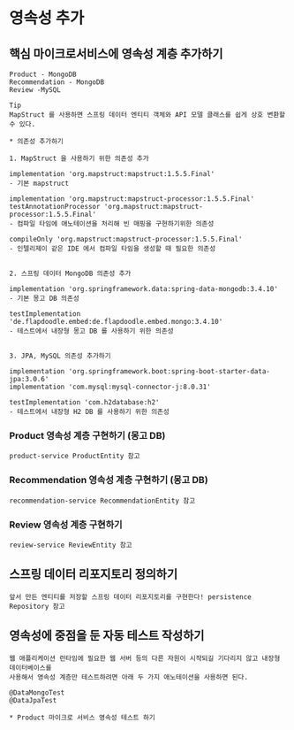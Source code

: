 # 영속성 추가

## 핵심 마이크로서비스에 영속성 계층 추가하기
```
Product - MongoDB
Recommendation - MongoDB
Review -MySQL

Tip
MapStruct 를 사용하면 스프링 데이터 엔티티 객체와 API 모델 클래스를 쉽게 상호 변환할 수 있다. 
```
```
* 의존성 추가하기

1. MapStruct 을 사용하기 위한 의존성 추가

implementation 'org.mapstruct:mapstruct:1.5.5.Final' 
- 기본 mapstruct

implementation 'org.mapstruct:mapstruct-processor:1.5.5.Final' 
testAnnotationProcessor 'org.mapstruct:mapstruct-processor:1.5.5.Final'
- 컴파일 타임에 애노테이션을 처리해 빈 매핑을 구현하기위한 의존성

compileOnly 'org.mapstruct:mapstruct-processor:1.5.5.Final'
- 인텔리제이 같은 IDE 에서 컴파일 타임을 생성할 때 필요한 의존성 


2. 스프링 데이터 MongoDB 의존성 추가

implementation 'org.springframework.data:spring-data-mongodb:3.4.10'
- 기본 몽고 DB 의존성

testImplementation 'de.flapdoodle.embed:de.flapdoodle.embed.mongo:3.4.10'
- 테스트에서 내장형 몽고 DB 를 사용하기 위한 의존성 


3. JPA, MySQL 의존성 추가하기

implementation 'org.springframework.boot:spring-boot-starter-data-jpa:3.0.6'
implementation 'com.mysql:mysql-connector-j:8.0.31'

testImplementation 'com.h2database:h2'
- 테스트에서 내장형 H2 DB 를 사용하기 위한 의존성 
```
### Product 영속성 계층 구현하기 (몽고 DB)
```
product-service ProductEntity 참고
```
### Recommendation 영속성 계층 구현하기 (몽고 DB)
```
recommendation-service RecommendationEntity 참고 
```
### Review 영속성 계층 구현하기 
```
review-service ReviewEntity 참고 
```
## 스프링 데이터 리포지토리 정의하기 
```
앞서 만든 엔티티를 저장할 스프링 데이터 리포지토리를 구현한다! persistence Repository 참고 
```
## 영속성에 중점을 둔 자동 테스트 작성하기
```
웹 애플리케이션 런타임에 필요한 웹 서버 등의 다른 자원이 시작되길 기다리지 않고 내장형 데이터베이스를 
사용해서 영속성 계층만 테스트하려면 아래 두 가지 애노테이션을 사용하면 된다.

@DataMongoTest
@DataJpaTest   
```
```
* Product 마이크로 서비스 영속성 테스트 하기



```













